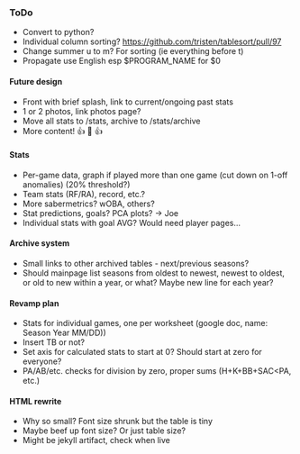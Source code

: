 ### ToDo
- Convert to python?
- Individual column sorting? https://github.com/tristen/tablesort/pull/97
- Change summer u to m?  For sorting (ie everything before t)
- Propagate use English esp $PROGRAM_NAME for $0
#### Future design
- Front with brief splash, link to current/ongoing past stats
- 1 or 2 photos, link photos page?
- Move all stats to /stats, archive to /stats/archive
- More content! :+1: :100: :+1:
#### Stats
- Per-game data, graph if played more than one game (cut down on 1-off anomalies) (20% threshold?)
- Team stats (RF/RA), record, etc.?
- More sabermetrics?  wOBA, others?
- Stat predictions, goals?  PCA plots? -> Joe
- Individual stats with goal AVG?  Would need player pages...
#### Archive system
- Small links to other archived tables - next/previous seasons?
- Should mainpage list seasons from oldest to newest, newest to oldest, or old to new within a year, or what?  Maybe new line for each year?
#### Revamp plan
- Stats for individual games, one per worksheet (google doc, name: Season Year MM/DD))
- Insert TB or not?
- Set axis for calculated stats to start at 0?  Should start at zero for everyone?
- PA/AB/etc. checks for division by zero, proper sums (H+K+BB+SAC<PA, etc.)
#### HTML rewrite
- Why so small?  Font size shrunk but the table is tiny
- Maybe beef up font size?  Or just table size?
- Might be jekyll artifact, check when live
